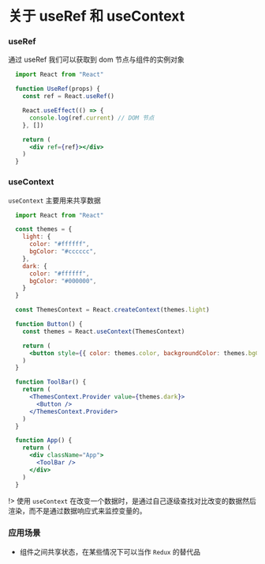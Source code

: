 # 关于 useRef 和 useContext

### useRef
通过 useRef 我们可以获取到 dom 节点与组件的实例对象

```jsx
  import React from "React"

  function UseRef(props) {
    const ref = React.useRef()

    React.useEffect(() => {
      console.log(ref.current) // DOM 节点
    }, [])

    return (
      <div ref={ref}></div>
    )
  }
```

### useContext
`useContext` 主要用来共享数据


```jsx
  import React from "React"

  const themes = {
    light: {
      color: "#ffffff",
      bgColor: "#cccccc",
    },
    dark: {
      color: "#ffffff",
      bgColor: "#000000",
    }
  }

  const ThemesContext = React.createContext(themes.light)

  function Button() {
    const themes = React.useContext(ThemesContext)

    return (
      <button style={{ color: themes.color, backgroundColor: themes.bgColor }}>button</button>
    )
  }

  function ToolBar() {
    return (
      <ThemesContext.Provider value={themes.dark}>
        <Button />
      </ThemesContext.Provider>
    )
  }

  function App() {
    return (
      <div className="App">
        <ToolBar />
      </div>
    )
  }
```

!> 使用 `useContext` 在改变一个数据时，是通过自己逐级查找对比改变的数据然后渲染，而不是通过数据响应式来监控变量的。

### 应用场景
- 组件之间共享状态，在某些情况下可以当作 `Redux` 的替代品
